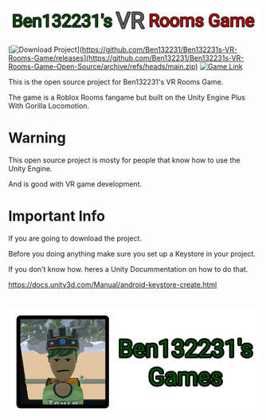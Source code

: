 # ![](ReadMeImages/Game-Title.png)

[![Download Project](https://img.shields.io/badge/Download%20Project-darkgreen.svg)](https://github.com/Ben132231/Ben132231s-VR-Rooms-Game/releases](https://github.com/Ben132231/Ben132231s-VR-Rooms-Game-Open-Source/archive/refs/heads/main.zip)
[![Game Link](https://img.shields.io/badge/Game%20Link-darkgreen.svg)](https://docs.google.com/document/d/1pH6TDLgSVFSEfkZ4NPSbLHvhcHG7ee8M39ggTU1W7kE/edit?usp=sharing)

This is the open source project for Ben132231's VR Rooms Game.

The game is a Roblox Rooms fangame but built on the Unity Engine Plus With Gorilla Locomotion.

# Warning

This open source project is mosty for people that know how to use the Unity Engine.

And is good with VR game development.

# Important Info

If you are going to download the project.

Before you doing anything make sure you set up a Keystore in your project.

If you don't know how. heres a Unity Docummentation on how to do that.

https://docs.unity3d.com/Manual/android-keystore-create.html

#
![](ReadMeImages/Ben132231s-Games-Logo.png)
